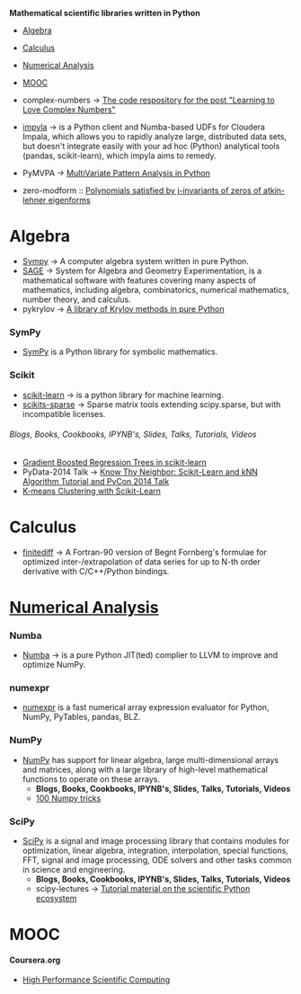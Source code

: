 **Mathematical scientific libraries written in Python**

* [Algebra](#algebra)
* [Calculus](#calculus)
* [Numerical Analysis](#numerical-analysis)
* [MOOC](#mooc)


* complex-numbers → [The code respository for the post "Learning to Love Complex Numbers"](https://github.com/j2kun/complex-numbers)
* [impyla](https://github.com/cloudera/impyla) → is a Python client and Numba-based UDFs for Cloudera Impala, which allows you to rapidly analyze large, distributed data sets, but doesn't integrate easily with your ad hoc (Python) analytical tools (pandas, scikit-learn), which impyla aims to remedy.
* PyMVPA → [MultiVariate Pattern Analysis in Python](http://www.pymvpa.org)
* zero-modform :: [Polynomials satisfied by j-invariants of zeros of atkin-lehner eigenforms](https://github.com/haochenuw/zero-modform)


# Algebra
* [Sympy](http://sympy.org/) → A computer algebra system written in pure Python.
* [SAGE](http://www.sagemath.org) → System for Algebra and Geometry Experimentation, is a mathematical software with features covering many aspects of mathematics, including algebra, combinatorics, numerical mathematics, number theory, and calculus.
* pykrylov → [A library of Krylov methods in pure Python](http://dpo.github.com/pykrylov)

### SymPy
* [SymPy](https://github.com/sympy/sympy) is a Python library for symbolic mathematics.

### Scikit
* [scikit-learn](http://scikit-learn.org/) →  is a python library for machine learning.
* [scikits-sparse](https://github.com/njsmith/scikits-sparse) → Sparse matrix tools extending scipy.sparse, but with incompatible licenses.

###### Blogs, Books, Cookbooks, IPYNB's, Slides, Talks, Tutorials, Videos
* [Gradient Boosted Regression Trees in scikit-learn](https://github.com/davidwhogg/DataAnalysisRecipes)
* PyData-2014 Talk → [Know Thy Neighbor: Scikit-Learn and kNN Algorithm Tutorial and PyCon 2014 Talk](https://github.com/pkafei/Know_Thy_Neighbor)
* [K-means Clustering with Scikit-Learn](https://github.com/sarguido/k-means-clustering)

# Calculus 
* [finitediff](https://github.com/bjodah/finitediff) → A Fortran-90 version of Begnt Fornberg's formulae for optimized inter-/extrapolation of data series for up to N-th order derivative with C/C++/Python bindings.


# [Numerical Analysis](https://en.wikipedia.org/wiki/Category:Numerical_analysis)
### Numba
* [Numba](http://numba.pydata.org/) → is a pure Python JIT(ted) complier to LLVM to improve and optimize NumPy.

### numexpr
* [numexpr](https://github.com/pydata/numexpr) is a fast numerical array expression evaluator for Python, NumPy, PyTables, pandas, BLZ.

### NumPy
* [NumPy](http://www.numpy.org) has support for linear algebra, large multi-dimensional arrays and matrices, along with a large library of high-level mathematical functions to operate on these arrays. 
   * __Blogs, Books, Cookbooks, IPYNB's, Slides, Talks, Tutorials, Videos__
   * [100 Numpy tricks](http://www.loria.fr/~rougier/teaching/numpy.100/index.html)

### SciPy
* [SciPy](http://www.scipy.org) is a signal and image processing library that contains modules for optimization, linear algebra, integration, interpolation, special functions, FFT, signal and image processing, ODE solvers and other tasks common in science and engineering.
   * __Blogs, Books, Cookbooks, IPYNB's, Slides, Talks, Tutorials, Videos__
   * scipy-lectures → [Tutorial material on the scientific Python ecosystem](http://scipy-lectures.github.io)



# MOOC
#### Coursera.org   
* [High Performance Scientific Computing](https://www.coursera.org/course/scicomp)



